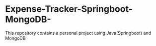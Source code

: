 # Expense-Tracker-Springboot-MongoDB-
This repository contains a personal project using Java(Springboot) and MongoDB
